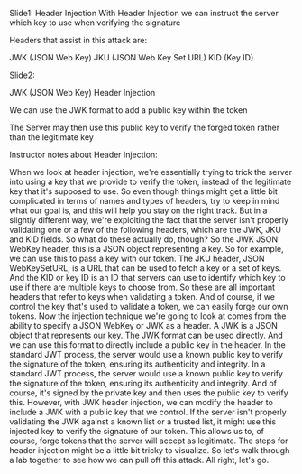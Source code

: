 
Slide1:
Header Injection
With Header Injection we can instruct the server which key to use when verifying the signature

Headers that assist in this attack are:

JWK (JSON Web Key)
JKU (JSON Web Key Set URL)
KID (Key ID)

Slide2:

JWK (JSON Web Key) Header Injection

We can use the JWK format to add a public key within the token

The Server may then use this public key to verify the forged token rather than the legitimate key




Instructor notes about Header Injection:

When we look at header injection, we're essentially trying to trick the server into using a key
that we provide to verify the token, instead of the legitimate key that it's supposed
to use. So even though things might get a little bit complicated in terms of names and
types of headers, try to keep in mind what our goal is, and this will help you stay on
the right track.
But in a slightly different way, we're exploiting the fact that the server isn't properly
validating one or a few of the following headers, which are the JWK, JKU and KID fields.
So what do these actually do, though?
So the JWK JSON WebKey header, this is a JSON object representing a key. So for example,
we can use this to pass a key with our token. The JKU header, JSON WebKeySetURL, is a URL
that can be used to fetch a key or a set of keys. And the KID or key ID is an ID that
servers can use to identify which key to use if there are multiple keys to choose from.
So these are all important headers that refer to keys when validating a token. And of course,
if we control the key that's used to validate a token, we can easily forge our own tokens.
Now the injection technique we're going to look at comes from the ability to specify
a JSON WebKey or JWK as a header. A JWK is a JSON object that represents our key. The
JWK format can be used directly. And we can use this format to directly include a public
key in the header. In the standard JWT process, the server would use a known public key to
verify the signature of the token, ensuring its authenticity and integrity. In a standard
JWT process, the server would use a known public key to verify the signature of the
token, ensuring its authenticity and integrity. And of course, it's signed by the private
key and then uses the public key to verify this. However, with JWK header injection,
we can modify the header to include a JWK with a public key that we control. If the
server isn't properly validating the JWK against a known list or a trusted list, it
might use this injected key to verify the signature of our token. This allows us to,
of course, forge tokens that the server will accept as legitimate. The steps for header
injection might be a little bit tricky to visualize. So let's walk through a lab together to see
how we can pull off this attack. All right, let's go.
